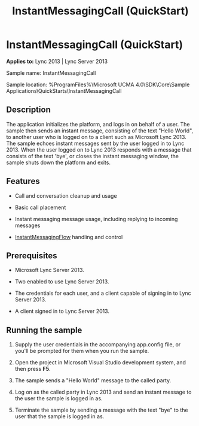﻿---
title: InstantMessagingCall (QuickStart)
TOCTitle: InstantMessagingCall (QuickStart)
ms:assetid: 76574248-8d00-4c66-aad5-a5df2f9f7607
ms:mtpsurl: https://msdn.microsoft.com/library/Dn454827(v=office.15)
ms:contentKeyID: 57103703
ms.date: 07/25/2014
mtps_version: v=office.15
---

# InstantMessagingCall (QuickStart)


**Applies to:** Lync 2013 | Lync Server 2013



Sample name: InstantMessagingCall

Sample location: %ProgramFiles%\\Microsoft UCMA 4.0\\SDK\\Core\\Sample Applications\\QuickStarts\\InstantMessagingCall

## Description

The application initializes the platform, and logs in on behalf of a user. The sample then sends an instant message, consisting of the text "Hello World", to another user who is logged on to a client such as Microsoft Lync 2013. The sample echoes instant messages sent by the user logged in to Lync 2013. When the user logged on to Lync 2013 responds with a message that consists of the text 'bye', or closes the instant messaging window, the sample shuts down the platform and exits.

## Features

  - Call and conversation cleanup and usage

  - Basic call placement

  - Instant messaging message usage, including replying to incoming messages

  - [InstantMessagingFlow](https://msdn.microsoft.com/library/hh383312\(v=office.15\)) handling and control

## Prerequisites

  - Microsoft Lync Server 2013.

  - Two enabled to use Lync Server 2013.

  - The credentials for each user, and a client capable of signing in to Lync Server 2013.

  - A client signed in to Lync Server 2013.

## Running the sample

1.  Supply the user credentials in the accompanying app.config file, or you'll be prompted for them when you run the sample.

2.  Open the project in Microsoft Visual Studio development system, and then press **F5**.

3.  The sample sends a "Hello World" message to the called party.

4.  Log on as the called party in Lync 2013 and send an instant message to the user the sample is logged in as.

5.  Terminate the sample by sending a message with the text "bye" to the user that the sample is logged in as.

